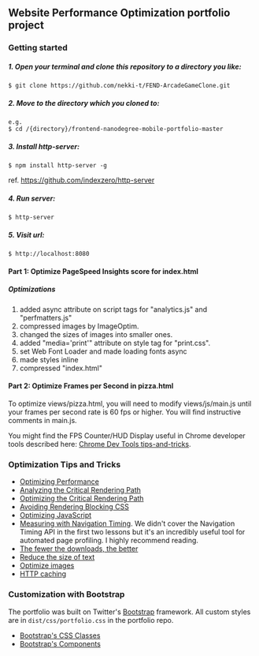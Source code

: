 ## Website Performance Optimization portfolio project

### Getting started
##### 1. Open your terminal and clone this repository to a directory you like:
```
$ git clone https://github.com/nekki-t/FEND-ArcadeGameClone.git
```
##### 2. Move to the directory which you cloned to:
```
e.g.
$ cd /{directory}/frontend-nanodegree-mobile-portfolio-master
```
##### 3. Install http-server:
```
$ npm install http-server -g
```
ref. https://github.com/indexzero/http-server
##### 4. Run server:
```
$ http-server
```
##### 5. Visit url:
```
$ http://localhost:8080
```
#### Part 1: Optimize PageSpeed Insights score for index.html
##### Optimizations
1. added async attribute on script tags for "analytics.js" and "perfmatters.js"
2. compressed images by ImageOptim.
3. changed the sizes of images into smaller ones.
4. added "media='print'" attribute on style tag for "print.css".
5. set Web Font Loader and made loading fonts async
6. made styles inline
7. compressed "index.html"


#### Part 2: Optimize Frames per Second in pizza.html

To optimize views/pizza.html, you will need to modify views/js/main.js until your frames per second rate is 60 fps or higher. You will find instructive comments in main.js. 

You might find the FPS Counter/HUD Display useful in Chrome developer tools described here: [Chrome Dev Tools tips-and-tricks](https://developer.chrome.com/devtools/docs/tips-and-tricks).

### Optimization Tips and Tricks
* [Optimizing Performance](https://developers.google.com/web/fundamentals/performance/ "web performance")
* [Analyzing the Critical Rendering Path](https://developers.google.com/web/fundamentals/performance/critical-rendering-path/analyzing-crp.html "analyzing crp")
* [Optimizing the Critical Rendering Path](https://developers.google.com/web/fundamentals/performance/critical-rendering-path/optimizing-critical-rendering-path.html "optimize the crp!")
* [Avoiding Rendering Blocking CSS](https://developers.google.com/web/fundamentals/performance/critical-rendering-path/render-blocking-css.html "render blocking css")
* [Optimizing JavaScript](https://developers.google.com/web/fundamentals/performance/critical-rendering-path/adding-interactivity-with-javascript.html "javascript")
* [Measuring with Navigation Timing](https://developers.google.com/web/fundamentals/performance/critical-rendering-path/measure-crp.html "nav timing api"). We didn't cover the Navigation Timing API in the first two lessons but it's an incredibly useful tool for automated page profiling. I highly recommend reading.
* <a href="https://developers.google.com/web/fundamentals/performance/optimizing-content-efficiency/eliminate-downloads.html">The fewer the downloads, the better</a>
* <a href="https://developers.google.com/web/fundamentals/performance/optimizing-content-efficiency/optimize-encoding-and-transfer.html">Reduce the size of text</a>
* <a href="https://developers.google.com/web/fundamentals/performance/optimizing-content-efficiency/image-optimization.html">Optimize images</a>
* <a href="https://developers.google.com/web/fundamentals/performance/optimizing-content-efficiency/http-caching.html">HTTP caching</a>

### Customization with Bootstrap
The portfolio was built on Twitter's <a href="http://getbootstrap.com/">Bootstrap</a> framework. All custom styles are in `dist/css/portfolio.css` in the portfolio repo.

* <a href="http://getbootstrap.com/css/">Bootstrap's CSS Classes</a>
* <a href="http://getbootstrap.com/components/">Bootstrap's Components</a>
